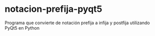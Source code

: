 # notacion-prefija-pyqt5
Programa que convierte de notación prefija a infija y postfija utilizando PyQt5 en Python
